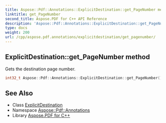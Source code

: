 ```yaml
---
title: Aspose::Pdf::Annotations::ExplicitDestination::get_PageNumber method
linktitle: get_PageNumber
second_title: Aspose.PDF for C++ API Reference
description: 'Aspose::Pdf::Annotations::ExplicitDestination::get_PageNumber method. Gets the destination page number in C++.'
type: docs
weight: 200
url: /cpp/aspose.pdf.annotations/explicitdestination/get_pagenumber/
---
```

## ExplicitDestination::get_PageNumber method


Gets the destination page number.

```cpp
int32_t Aspose::Pdf::Annotations::ExplicitDestination::get_PageNumber() const
```

## See Also

* Class [ExplicitDestination](../)
* Namespace [Aspose::Pdf::Annotations](../../)
* Library [Aspose.PDF for C++](../../../)
